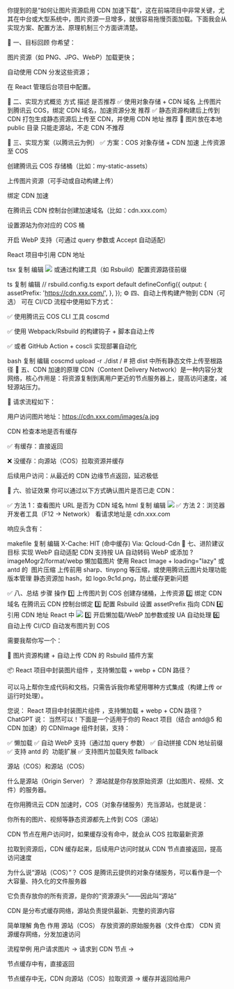 你提到的是“如何让图片资源启用 CDN 加速下载”，这在前端项目中非常关键，尤其在中台或大型系统中，图片资源一旦增多，就很容易拖慢页面加载。下面我会从实现方案、配置方法、原理机制三个方面讲清楚。

🧭 一、目标回顾
你希望：

图片资源（如 PNG、JPG、WebP）加载更快；

自动使用 CDN 分发这些资源；

在 React 管理后台项目中配置。

🧩 二、实现方式概览
方式	描述	是否推荐
✅ 使用对象存储 + CDN 域名	上传图片到腾讯云 COS，绑定 CDN 域名，加速资源分发	推荐
✅ 静态资源构建后上传到 CDN	打包生成静态资源后上传至 CDN，并使用 CDN 地址	推荐
🚫 图片放在本地 public 目录	只能走源站，不走 CDN	不推荐

🔧 三、实现方案（以腾讯云为例）
✅ 方案：COS 对象存储 + CDN 加速
上传资源至 COS

创建腾讯云 COS 存储桶（比如：my-static-assets）

上传图片资源（可手动或自动构建上传）

绑定 CDN 加速

在腾讯云 CDN 控制台创建加速域名（比如：cdn.xxx.com）

设置源站为你对应的 COS 桶

开启 WebP 支持（可通过 query 参数或 Accept 自动适配）

React 项目中引用 CDN 地址

tsx
复制
编辑
<img src="https://cdn.xxx.com/images/banner.webp" />
或通过构建工具（如 Rsbuild）配置资源路径前缀

ts
复制
编辑
// rsbuild.config.ts
export default defineConfig({
  output: {
    assetPrefix: 'https://cdn.xxx.com/',
  },
});
⚙️ 四、自动上传构建产物到 CDN（可选）
可在 CI/CD 流程中使用如下方式：

✅ 使用腾讯云 COS CLI 工具 coscmd

✅ 使用 Webpack/Rsbuild 的构建钩子 + 脚本自动上传

✅ 或者 GitHub Action + coscli 实现部署自动化

bash
复制
编辑
coscmd upload -r ./dist /  # 把 dist 中所有静态文件上传至根路径
🧠 五、CDN 加速的原理
CDN（Content Delivery Network）是一种内容分发网络，核心作用是：将资源复制到离用户更近的节点服务器上，提高访问速度，减轻源站压力。

🔁 请求流程如下：

用户访问图片地址：https://cdn.xxx.com/images/a.jpg

CDN 检查本地是否有缓存

✅ 有缓存：直接返回

❌ 没缓存：向源站（COS）拉取资源并缓存

后续用户访问：从最近的 CDN 边缘节点返回，延迟极低

🧪 六、验证效果
你可以通过以下方式确认图片是否已走 CDN：

✅ 方法 1：查看图片 URL 是否为 CDN 域名
html
复制
编辑
<img src="https://cdn.xxx.com/images/banner.webp" />
✅ 方法 2：浏览器开发者工具（F12 → Network）
看请求地址是 cdn.xxx.com

响应头含有：

makefile
复制
编辑
X-Cache: HIT (命中缓存)
Via: Qcloud-Cdn
🎁 七、进阶建议
目标	实现
WebP 自动适配	CDN 支持按 UA 自动转码 WebP 或添加 ?imageMogr2/format/webp
懒加载图片	使用 React Image + loading="lazy" 或 antd 的 <Image lazy />
图片压缩	上传前用 sharp、tinypng 等压缩，或使用腾讯云图片处理功能
版本管理	静态资源加 hash，如 logo.9c1d.png，防止缓存更新问题

✅ 八、总结
步骤	操作
1️⃣ 上传图片到 COS	创建存储桶，上传资源
2️⃣ 绑定 CDN 域名	在腾讯云 CDN 控制台绑定
3️⃣ 配置 Rsbuild	设置 assetPrefix 指向 CDN
4️⃣ 引用 CDN 地址	React 中 <img src="CDN路径" />
5️⃣ 开启懒加载/WebP	加参数或按 UA 自动处理
6️⃣ 自动上传	CI/CD 自动发布图片到 COS

需要我帮你写一个：

🎯 图片资源构建 + 自动上传 CDN 的 Rsbuild 插件方案

📦 React 项目中封装图片组件 <CDNImage />，支持懒加载 + webp + CDN 路径？

可以马上帮你生成代码和文档，只需告诉我你希望用哪种方式集成（构建上传 or 运行时处理）。

您说：
 React 项目中封装图片组件 <CDNImage />，支持懒加载 + webp + CDN 路径？
ChatGPT 说：
当然可以！下面是一个适用于你的 React 项目（结合 antd@5 和 CDN 加速）的 CDNImage 组件封装，支持：

✅ 懒加载
✅ 自动 WebP 支持（通过加 query 参数）
✅ 自动拼接 CDN 地址前缀
✅ 支持 antd 的 <Image /> 功能扩展
✅ 支持图片加载失败 fallback



源站（COS）和源站（COS）

什么是源站（Origin Server）？
源站就是你存放原始资源（比如图片、视频、文件）的服务器。

在你用腾讯云 CDN 加速时，COS（对象存储服务）充当源站，也就是说：

你所有的图片、视频等静态资源都先上传到 COS（源站）

CDN 节点在用户访问时，如果缓存没有命中，就会从 COS 拉取最新资源

拉取到资源后，CDN 缓存起来，后续用户访问时就从 CDN 节点直接返回，提高访问速度

为什么说“源站（COS）”？
COS 是腾讯云提供的对象存储服务，可以看作是一个大容量、持久化的文件服务器

它负责存放你的所有资源，是你的“资源源头”——因此叫“源站”

CDN 是分布式缓存网络，源站负责提供最新、完整的资源内容

简单理解
角色	作用
源站（COS）	存放资源的原始服务器（文件仓库）
CDN	资源缓存网络，分发加速访问

流程举例
用户请求图片 → 请求到 CDN 节点 →

节点缓存中有，直接返回

节点缓存中无，CDN 向源站（COS）拉取资源 → 缓存并返回给用户